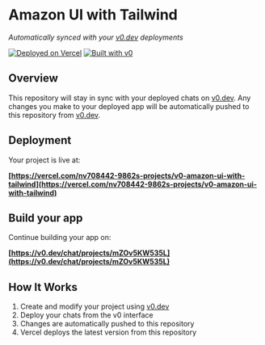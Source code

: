 # Amazon UI with Tailwind

*Automatically synced with your [v0.dev](https://v0.dev) deployments*

[![Deployed on Vercel](https://img.shields.io/badge/Deployed%20on-Vercel-black?style=for-the-badge&logo=vercel)](https://vercel.com/nv708442-9862s-projects/v0-amazon-ui-with-tailwind)
[![Built with v0](https://img.shields.io/badge/Built%20with-v0.dev-black?style=for-the-badge)](https://v0.dev/chat/projects/mZOv5KW535L)

## Overview

This repository will stay in sync with your deployed chats on [v0.dev](https://v0.dev).
Any changes you make to your deployed app will be automatically pushed to this repository from [v0.dev](https://v0.dev).

## Deployment

Your project is live at:

**[https://vercel.com/nv708442-9862s-projects/v0-amazon-ui-with-tailwind](https://vercel.com/nv708442-9862s-projects/v0-amazon-ui-with-tailwind)**

## Build your app

Continue building your app on:

**[https://v0.dev/chat/projects/mZOv5KW535L](https://v0.dev/chat/projects/mZOv5KW535L)**

## How It Works

1. Create and modify your project using [v0.dev](https://v0.dev)
2. Deploy your chats from the v0 interface
3. Changes are automatically pushed to this repository
4. Vercel deploys the latest version from this repository
